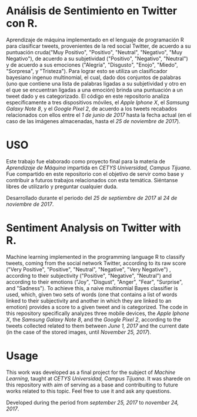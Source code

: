 # Análisis de Sentimiento en Twitter con R.
Aprendizaje de máquina implementado en el lenguaje de programación R para clasificar tweets, provenientes de la red social Twitter, de acuerdo a su puntuación cruda("Muy Positivo", "Positivo", "Neutral", "Negativo", "Muy Negativo"), de acuerdo a su subjetividad ("Positivo", "Negativo", "Neutral") y de acuerdo a sus emociones ("Alegría", "Disgusto", "Enojo", "Miedo", "Sorpresa", y "Tristeza"). Para lograr esto se utiliza un clasificador bayesiano ingenuo multinomial, el cual, dado dos conjuntos de palabras (uno que contiene una lista de palabras ligadas a su subjetividad y otro en el que se encuentran ligadas a una emoción) brinda una puntuación a un tweet dado y es categorizado. El código en este repositorio analiza específicamente a tres dispositivos móviles, el _Apple Iphone X_, el _Samsung Galaxy Note 8_, y el _Google Pixel 2_, de acuerdo a los tweets recabados relacionados con ellos entre el _1 de junio de 2017_ hasta la fecha actual (en el caso de las imágenes almacenadas, hasta el _25 de noviembre de 2017_). 

# USO
Este trabajo fue elaborado como proyecto final para la materia de _Aprendizaje de Máquina_ impartida en _CETYS Universidad, Campus Tijuana_. Fue compartido en este repositorio con el objetivo de servir como base y contribuir a futuros trabajos relacionados con esta temática. Siéntanse libres de utilizarlo y preguntar cualquier duda.

Desarrollado durante el periodo del _25 de septiembre de 2017_ al _24 de noviembre de 2017_.

# Sentiment Analysis on Twitter with R.
Machine learning implemented in the programming language R to classify tweets, coming from the social network Twitter, according to its raw score ("Very Positive", "Positive", "Neutral", "Negative", "Very Negative") , according to their subjectivity ("Positive", "Negative", "Neutral") and according to their emotions ("Joy", "Disgust", "Anger", "Fear", "Surprise", and "Sadness"). To achieve this, a naive multinomial Bayes classifier is used, which, given two sets of words (one that contains a list of words linked to their subjectivity and another in which they are linked to an emotion) provides a score to a given tweet and is categorized. The code in this repository specifically analyzes three mobile devices, the _Apple Iphone X_, the _Samsung Galaxy Note 8_, and the _Google Pixel 2_, according to the tweets collected related to them between _June 1, 2017_ and the current date (in the case of the stored images, until _November 25, 2017_).

# Usage
This work was developed as a final project for the subject of _Machine Learning_, taught at _CETYS Universidad, Campus Tijuana_. It was sharede on this repository with aim of serving as a base and contribuiting to future works related to this topic. Feel free to use it and ask any questions.


Developed during the period from _september 25, 2017_ to _november 24, 2017_.
